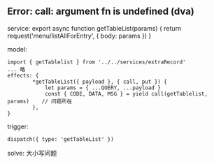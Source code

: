

## Error: call: argument fn is undefined (dva)


service:
    export async function getTableList(params) {
        return request('menu/listAllForEntry', { body: params })
    }


model:

    import { getTablelist } from '../../services/extraRecord'
    ... 略
    effects: {
            *getTableList({ payload }, { call, put }) {
                let params = { ...QUERY, ...payload }
                const { CODE, DATA, MSG } = yield call(getTablelist, params)    // 问题所在
            },
    }


trigger:

    dispatch({ type: 'getTableList' })


solve:
    大小写问题